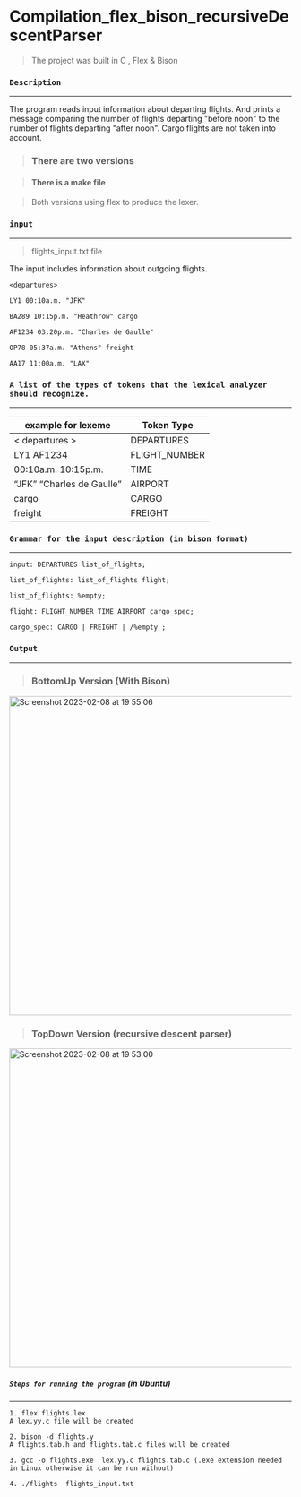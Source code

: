 # Compilation_flex_bison_recursiveDescentParser
> The project was built in C , Flex & Bison

### `Description `
---
The program reads input information about departing flights.
And prints a message comparing the number of flights departing "before noon" to the number of flights departing "after noon". Cargo flights are not taken into account.

> ### There are two versions

> #### There is a make file

> Both versions using flex to produce the lexer.



### `input` 
---
> flights_input.txt file

The input includes information about outgoing flights.

```
<departures>
  
LY1 00:10a.m. "JFK"  
  
BA289 10:15p.m. "Heathrow" cargo 
  
AF1234 03:20p.m. "Charles de Gaulle"
  
OP78 05:37a.m. "Athens" freight
  
AA17 11:00a.m. "LAX"
 ```
### `A list of the types of tokens that the lexical analyzer should recognize.`
--- 
| example for lexeme | Token Type |
| ----------- | ----------- |
| < departures > | DEPARTURES |
| LY1 AF1234 | FLIGHT_NUMBER |
| 00:10a.m. 10:15p.m. | TIME |
| “JFK” “Charles de Gaulle”| AIRPORT |
| cargo | CARGO |
| freight | FREIGHT |

### `Grammar for the input description (in bison format)`
---
```
input: DEPARTURES list_of_flights;

list_of_flights: list_of_flights flight;

list_of_flights: %empty;

flight: FLIGHT_NUMBER TIME AIRPORT cargo_spec;

cargo_spec: CARGO | FREIGHT | /%empty ;
```
### `Output` 
---
> ### BottomUp Version (With Bison)
<img width="570" alt="Screenshot 2023-02-08 at 19 55 06" src="https://user-images.githubusercontent.com/72464761/217612654-20615ede-b6a9-4f44-9c84-914552168c2a.png">



> ### TopDown Version (recursive descent parser)
<img width="570" alt="Screenshot 2023-02-08 at 19 53 00" src="https://user-images.githubusercontent.com/72464761/217612066-71fafa2c-f291-4eff-82c4-5aa93737577d.png">




##### `Steps for running the program` (in Ubuntu)
---
 ```
1. flex flights.lex 
A lex.yy.c file will be created

2. bison -d flights.y
A flights.tab.h and flights.tab.c files will be created

3. gcc -o flights.exe  lex.yy.c flights.tab.c (.exe extension needed in Linux otherwise it can be run without)

4. ./flights  flights_input.txt
 ```
 

